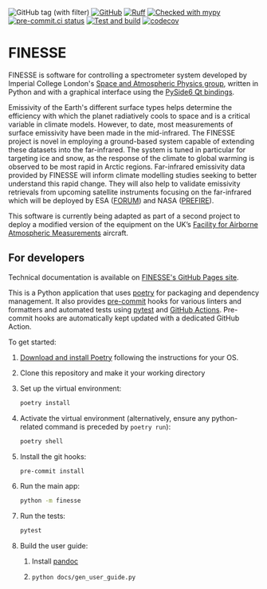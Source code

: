 ![GitHub tag (with filter)](https://img.shields.io/github/v/tag/ImperialCollegeLondon/FINESSE)
[![GitHub](https://img.shields.io/github/license/ImperialCollegeLondon/FINESSE)](https://raw.githubusercontent.com/ImperialCollegeLondon/FINESSE/main/LICENCE.txt)
[![Ruff](https://img.shields.io/endpoint?url=https://raw.githubusercontent.com/astral-sh/ruff/main/assets/badge/v2.json)](https://github.com/astral-sh/ruff)
[![Checked with mypy](http://www.mypy-lang.org/static/mypy_badge.svg)](http://mypy-lang.org/)
[![pre-commit.ci status](https://results.pre-commit.ci/badge/github/ImperialCollegeLondon/FINESSE/main.svg)](https://results.pre-commit.ci/latest/github/ImperialCollegeLondon/FINESSE/main)
[![Test and build](https://github.com/ImperialCollegeLondon/FINESSE/actions/workflows/ci.yml/badge.svg)](https://github.com/ImperialCollegeLondon/FINESSE/actions/workflows/ci.yml)
[![codecov](https://codecov.io/gh/ImperialCollegeLondon/FINESSE/graph/badge.svg?token=4UILYHPMJT)](https://codecov.io/gh/ImperialCollegeLondon/FINESSE)

# FINESSE

FINESSE is software for controlling a spectrometer system developed by Imperial College
London's [Space and Atmospheric Physics group], written in Python and with a graphical
interface using the [PySide6 Qt bindings].

Emissivity of the Earth's different surface types helps determine the efficiency with
which the planet radiatively cools to space and is a critical variable in climate
models. However, to date, most measurements of surface emissivity have been made in the
mid-infrared. The FINESSE project is novel in employing a ground-based system capable of
extending these datasets into the far-infrared. The system is tuned in particular for
targeting ice and snow, as the response of the climate to global warming is observed to
be most rapid in Arctic regions. Far-infrared emissivity data provided by FINESSE will
inform climate modelling studies seeking to better understand this rapid change. They
will also help to validate emissivity retrievals from upcoming satellite instruments
focusing on the far-infrared which will be deployed by ESA ([FORUM]) and NASA
([PREFIRE]).

This software is currently being adapted as part of a second project to deploy a
modified version of the equipment on the UK’s [Facility for Airborne Atmospheric
Measurements] aircraft.

[Space and Atmospheric Physics group]: https://www.imperial.ac.uk/physics/research/communities/space-plasma-climate/
[PySide6 Qt bindings]: https://pypi.org/project/PySide6/
[FORUM]: https://www.esa.int/Applications/Observing_the_Earth/FutureEO/FORUM
[PREFIRE]: https://science.nasa.gov/mission/prefire/
[Facility for Airborne Atmospheric Measurements]: https://www.faam.ac.uk/

## For developers

Technical documentation is available on [FINESSE's GitHub Pages site](https://imperialcollegelondon.github.io/FINESSE/).

This is a Python application that uses [poetry](https://python-poetry.org) for packaging
and dependency management. It also provides [pre-commit](https://pre-commit.com/) hooks
for various linters and formatters and automated tests using
[pytest](https://pytest.org/) and [GitHub Actions](https://github.com/features/actions).
Pre-commit hooks are automatically kept updated with a dedicated GitHub Action.

To get started:

1. [Download and install Poetry](https://python-poetry.org/docs/#installation) following the instructions for your OS.
1. Clone this repository and make it your working directory
1. Set up the virtual environment:

   ```bash
   poetry install
   ```

1. Activate the virtual environment (alternatively, ensure any python-related command is preceded by `poetry run`):

   ```bash
   poetry shell
   ```

1. Install the git hooks:

   ```bash
   pre-commit install
   ```

1. Run the main app:

   ```bash
   python -m finesse
   ```

1. Run the tests:

   ```bash
   pytest
   ```

1. Build the user guide:

   1. Install [pandoc](https://pandoc.org/installing.html)

   1. ```bash
      python docs/gen_user_guide.py
      ```
